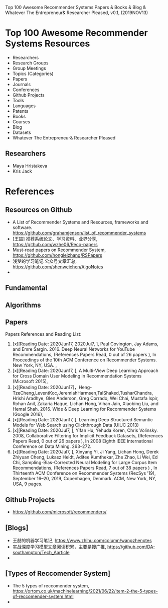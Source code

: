 Top 100 Awesome Recommender Systems Papers & Books & Blog & Whatever The Entrepreneur& Researcher Pleased, v0.1, 
(2019NOV13)

# Top 100 Awesome Recommender Systems Resources
+ Researchers
+ Research Groups
+ Group Meetings
+ Topics (Categories)
+ Papers
+ Journals
+ Conferences
+ Github Projects
+ Tools
+ Languages
+ Patents
+ Books
+ Courses
+ Blog
+ Datasets
+ Whatever The Entrepreneur& Researcher Pleased

## Researchers
+ Maya Hristakeva
+ Kris Jack

# References 


## Resources on Github
+ A List of Recommender Systems and Resources, frameworks and software. https://github.com/grahamjenson/list_of_recommender_systems
+ [王喆] 推荐系统论文、学习资料、业界分享, https://github.com/wzhe06/Reco-papers
+ Must-read papers on Recommender System, https://github.com/hongleizhang/RSPapers
+ 浅梦的学习笔记 公众号文章汇总, https://github.com/shenweichen/AlgoNotes
+ 

## Fundamental

## Algorithms

## Papers
Papers References and Reading List:
1. [x][Reading Date: 2020Jun17, 2020Jul7, ], Paul Covington, Jay Adams, and Emre Sargin. 2016. Deep Neural Networks for YouTube Recommendations, (References Papers Read, 0 out of 26 papers ),  In Proceedings of the 10th ACM Conference on Recommender Systems. New York, NY, USA. , 
2. [x][Reading Date: 2020Jun17, ], A Multi-View Deep Learning Approach for Cross Domain User Modeling in Recommendation Systems (Microsoft 2015), 
3. [x][Reading Date: 2020Jun17]，Heng-TzeCheng,LeventKoc,JeremiahHarmsen,TalShaked,TusharChandra, Hrishi Aradhye, Glen Anderson, Greg Corrado, Wei Chai, Mustafa Ispir, Rohan Anil, Zakaria Haque, Lichan Hong, Vihan Jain, Xiaobing Liu, and Hemal Shah. 2016. Wide & Deep Learning for Recommender Systems (Google 2016),
4. [x][Reading Date: 2020Jun17, ], Learning Deep Structured Semantic Models for Web Search using Clickthrough Data (UIUC 2013)
5. [x][Reading Date: 2020Jul7, ], Yifan Hu, Yehuda Koren, Chris Volinsky. 2008, Collaborative Filtering for Implicit Feedback Datasets, (References Papers Read, 0 out of 26 papers ),  In 2008 Eighth IEEE International Conference on Data Mining. 263–272. 
6. [x][Reading Date: 2020Jul7, ], Xinyang Yi, Ji Yang, Lichan Hong, Derek Zhiyuan Cheng, Lukasz Heldt, Aditee Kumthekar, Zhe Zhao, Li Wei, Ed Chi, Sampling-Bias-Corrected Neural Modeling for Large Corpus Item Recommendations, (References Papers Read, 7 out of 38 papers ) , In Thirteenth ACM Conference on Recommender Systems (RecSys ’19), September 16–20, 2019, Copenhagen, Denmark. ACM, New York, NY, USA, 9 pages.

## Github Projects
+ https://github.com/microsoft/recommenders/


## [Blogs]
+ 王喆的机器学习笔记, https://www.zhihu.com/column/wangzhenotes
+ 实战深度学习模型文章阅读积累，主要是搜广推, https://github.com/DA-southampton/Tech_Aarticle
+ 

## [Types of Reccomender System]
+ The 5 types of reccomender system, https://ortom.co.uk/machinelearning/2021/06/22/item-2-the-5-types-of-reccomender-system.html
+ 



